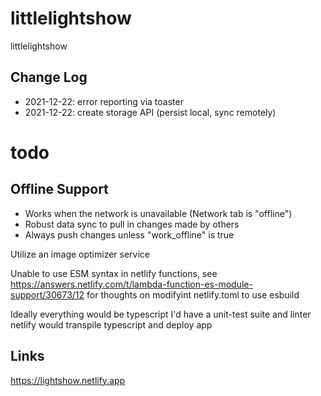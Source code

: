 # littlelightshow

littlelightshow

## Change Log

- 2021-12-22: error reporting via toaster
- 2021-12-22: create storage API (persist local, sync remotely)

# todo

## Offline Support

- Works when the network is unavailable (Network tab is "offline")
- Robust data sync to pull in changes made by others
- Always push changes unless "work_offline" is true

Utilize an image optimizer service

Unable to use ESM syntax in netlify functions,
see https://answers.netlify.com/t/lambda-function-es-module-support/30673/12
for thoughts on modifyint netlify.toml to use esbuild

Ideally everything would be typescript
I'd have a unit-test suite and linter
netlify would transpile typescript and deploy app

## Links

https://lightshow.netlify.app

